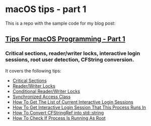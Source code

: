 # macOS tips - part 1

This is a repo with the sample code for my blog post:

## [Tips For macOS Programming - Part 1](https://dennisbabkin.com/blog/?t=macos-programming-critical-sections-reader-writer-locks-login-sessions-root-strings)
### Critical sections, reader/writer locks, interactive login sessions, root user detection, CFString conversion.

It covers the following tips:

- [Critical Sections](https://dennisbabkin.com/blog/?t=macos-programming-critical-sections-reader-writer-locks-login-sessions-root-strings#crit_sec)
- [Reader/Writer Locks](https://dennisbabkin.com/blog/?t=macos-programming-critical-sections-reader-writer-locks-login-sessions-root-strings#rdr_wrtr_locks)
- [Conditional Reader/Writer Locks](https://dennisbabkin.com/blog/?t=macos-programming-critical-sections-reader-writer-locks-login-sessions-root-strings#cond_rdr_wrtr_locks)
- [Synchronized Access Class](https://dennisbabkin.com/blog/?t=macos-programming-critical-sections-reader-writer-locks-login-sessions-root-strings#sync_class)
- [How To Get The List of Current Interactive Login Sessions](https://dennisbabkin.com/blog/?t=macos-programming-critical-sections-reader-writer-locks-login-sessions-root-strings#login_sessions)
- [How To Get Interactive Login Session That This Process Runs In](https://dennisbabkin.com/blog/?t=macos-programming-critical-sections-reader-writer-locks-login-sessions-root-strings#this_login_session)
- [How To Convert CFStringRef into std::string](https://dennisbabkin.com/blog/?t=macos-programming-critical-sections-reader-writer-locks-login-sessions-root-strings#str_conv)
- [How To Check If Process Is Running As Root](https://dennisbabkin.com/blog/?t=macos-programming-critical-sections-reader-writer-locks-login-sessions-root-strings#is_root)

